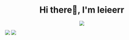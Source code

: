 <h1 align="center">Hi there👋, I'm leieerr</h1>


<div align="center"><img src="https://count.getloli.com/get/@leieerr?theme=rule34" align="center"  /></div> 



![](https://stats.justsong.cn/api/github?username=leieerr&theme=blueberry&lang=zh-CN)
![](https://stats.justsong.cn/api/bilibili/?id=39206087&theme=blueberry&lang=zh-CN)

<!--
**leieerr/leieerr** is a ✨ _special_ ✨ repository because its `README.md` (this file) appears on your GitHub profile.

Here are some ideas to get you started:

- 🔭 I’m currently working on ...
- 🌱 I’m currently learning ...
- 👯 I’m looking to collaborate on ...
- 🤔 I’m looking for help with ...
- 💬 Ask me about ...
- 📫 How to reach me: ...
- 😄 Pronouns: ...
- ⚡ Fun fact: ...
-->
